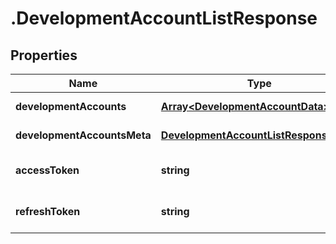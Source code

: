 # .DevelopmentAccountListResponse

## Properties

Name | Type | Description | Notes
------------ | ------------- | ------------- | -------------
**developmentAccounts** | [**Array&lt;DevelopmentAccountData&gt;**](DevelopmentAccountData.md) |  | [default to undefined]
**developmentAccountsMeta** | [**DevelopmentAccountListResponseMeta**](DevelopmentAccountListResponseMeta.md) |  | [default to undefined]
**accessToken** | **string** |  | [optional] [default to undefined]
**refreshToken** | **string** |  | [optional] [default to undefined]

